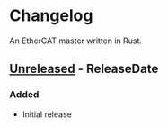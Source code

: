 # Changelog

An EtherCAT master written in Rust.

<!-- next-header -->

## [Unreleased] - ReleaseDate

### Added

- Initial release

<!-- next-url -->

[unreleased]: https://github.com/ethercrab-rs/ethercrab/compare/fb37346...HEAD
